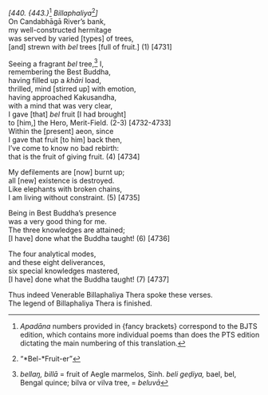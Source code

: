*\[440. {443.}*[^1] *Billaphaliya*[^2]*\]*  
On Candabhāgā River’s bank,  
my well-constructed hermitage  
was served by varied \[types\] of trees,  
\[and\] strewn with *bel* trees \[full of fruit.\] (1) \[4731\]

Seeing a fragrant *bel* tree,[^3] I,  
remembering the Best Buddha,  
having filled up a *khāri* load,  
thrilled, mind \[stirred up\] with emotion,  
having approached Kakusandha,  
with a mind that was very clear,  
I gave \[that\] *bel* fruit \[I had brought\]  
to \[him,\] the Hero, Merit-Field. (2-3) \[4732-4733\]  
Within the \[present\] aeon, since  
I gave that fruit \[to him\] back then,  
I’ve come to know no bad rebirth:  
that is the fruit of giving fruit. (4) \[4734\]

My defilements are \[now\] burnt up;  
all \[new\] existence is destroyed.  
Like elephants with broken chains,  
I am living without constraint. (5) \[4735\]

Being in Best Buddha’s presence  
was a very good thing for me.  
The three knowledges are attained;  
\[I have\] done what the Buddha taught! (6) \[4736\]

The four analytical modes,  
and these eight deliverances,  
six special knowledges mastered,  
\[I have\] done what the Buddha taught! (7) \[4737\]

Thus indeed Venerable Billaphaliya Thera spoke these verses.  
The legend of Billaphaliya Thera is finished.

[^1]: *Apadāna* numbers provided in {fancy brackets} correspond to the BJTS edition, which contains more individual poems than does the PTS edition dictating the main numbering of this translation.

[^2]: “*Bel-*Fruit-er”

[^3]: *bellaŋ, billā* = fruit of Aegle marmelos, Sinh. *beli geḍiya,* bael, bel, Bengal quince; bilva or vilva tree, = *beluvā*
